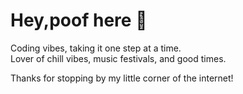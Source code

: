 # Hey,poof here 👋  

Coding vibes, taking it one step at a time.  
Lover of chill vibes, music festivals, and good times.  

Thanks for stopping by my little corner of the internet!  

